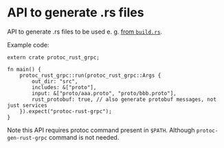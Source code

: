 # API to generate .rs files

API to generate .rs files to be used e. g.
[from `build.rs`](https://github.com/stepancheg/grpc-rust/blob/master/interop/build.rs).

Example code:

```
extern crate protoc_rust_grpc;

fn main() {
    protoc_rust_grpc::run(protoc_rust_grpc::Args {
        out_dir: "src",
        includes: &["proto"],
        input: &["proto/aaa.proto", "proto/bbb.proto"],
        rust_protobuf: true, // also generate protobuf messages, not just services
    }).expect("protoc-rust-grpc");
}
```

Note this API requires protoc command present in `$PATH`.
Although `protoc-gen-rust-grpc` command is not needed.
